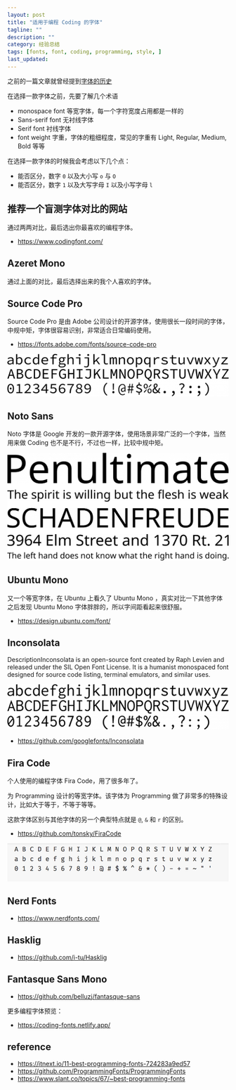```yaml
---
layout: post
title: "适用于编程 Coding 的字体"
tagline: ""
description: ""
category: 经验总结
tags: [fonts, font, coding, programming, style, ]
last_updated:
---
```


之前的一篇文章就曾经提到[字体的历史](/post/2015/05/font.html)

在选择一款字体之前，先要了解几个术语

- monospace font 等宽字体，每一个字符宽度占用都是一样的
- Sans-serif font 无衬线字体
- Serif font 衬线字体
- font weight 字重，字体的粗细程度，常见的字重有 Light, Regular, Medium, Bold 等等

在选择一款字体的时候我会考虑以下几个点：

- 能否区分，数字 `0` 以及大小写 `o` 与 `O`
- 能否区分，数字 `1` 以及大写字母 `I` 以及小写字母 `l`

## 推荐一个盲测字体对比的网站
通过两两对比，最后选出你最喜欢的编程字体。

- <https://www.codingfont.com/>

## Azeret Mono
通过上面的对比，最后选择出来的我个人喜欢的字体。


## Source Code Pro
Source Code Pro 是由 Adobe 公司设计的开源字体，使用很长一段时间的字体，中规中矩，字体很容易识别，非常适合日常编码使用。

- <https://fonts.adobe.com/fonts/source-code-pro>

![source code pro](/assets/source-code-pro-demo.png)

## Noto Sans
Noto 字体是 Google 开发的一款开源字体，使用场景非常广泛的一个字体，当然用来做 Coding 也不是不行，不过也一样，比较中规中矩。

![noto sans](/assets/noto-sans-font.png)

## Ubuntu Mono
又一个等宽字体，在 Ubuntu 上看久了 Ubuntu Mono ，真实对比一下其他字体之后发现 Ubuntu Mono 字体胖胖的，所以字间距看起来很舒服。

- <https://design.ubuntu.com/font/>

## Inconsolata

DescriptionInconsolata is an open-source font created by Raph Levien and released under the SIL Open Font License. It is a humanist monospaced font designed for source code listing, terminal emulators, and similar uses.

![inconsolata](/assets/inconsolata-font.png)

- <https://github.com/googlefonts/Inconsolata>

## Fira Code
个人使用的编程字体 Fira Code，用了很多年了。

为 Programming 设计的等宽字体。该字体为 Programming 做了非常多的特殊设计，比如大于等于，不等于等等。

这款字体区别与其他字体的另一个典型特点就是 `@`, `&` 和 `r` 的区别。

- <https://github.com/tonsky/FiraCode>

![fira code font](/assets/fira-code-font.png)

## Nerd Fonts

- <https://www.nerdfonts.com/>

## Hasklig

- <https://github.com/i-tu/Hasklig>

## Fantasque Sans Mono

- <https://github.com/belluzj/fantasque-sans>


更多编程字体预览：

- <https://coding-fonts.netlify.app/>

## reference


- <https://itnext.io/11-best-programming-fonts-724283a9ed57>
- <https://github.com/ProgrammingFonts/ProgrammingFonts>
- <https://www.slant.co/topics/67/~best-programming-fonts>
